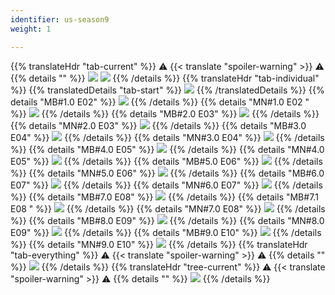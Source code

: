```yaml
---
identifier: us-season9
weight: 1

---
```

{{% translateHdr "tab-current" %}}
:warning: {{< translate "spoiler-warning" >}} :warning:
{{% details "" %}}
![](/sim-ayto/us09/us09_tab.png)
![](/sim-ayto/us09/us09_sum.png)
{{% /details %}}
{{% translateHdr "tab-individual" %}}
{{% translatedDetails "tab-start" %}}
![](/sim-ayto/us09/us09_0.png)
{{% /translatedDetails %}}
{{% details "MB#1.0 E02" %}}
![](/sim-ayto/us09/us09_1.png)
{{% /details %}}
{{% details "MN#1.0 E02 " %}}
![](/sim-ayto/us09/us09_2.png)
{{% /details %}}
{{% details "MB#2.0 E03" %}}
![](/sim-ayto/us09/us09_3.png)
{{% /details %}}
{{% details "MN#2.0 E03" %}}
![](/sim-ayto/us09/us09_4.png)
{{% /details %}}
{{% details "MB#3.0 E04" %}}
![](/sim-ayto/us09/us09_5.png)
{{% /details %}}
{{% details "MN#3.0 E04" %}}
![](/sim-ayto/us09/us09_6.png)
{{% /details %}}
{{% details "MB#4.0 E05" %}}
![](/sim-ayto/us09/us09_7.png)
{{% /details %}}
{{% details "MN#4.0 E05" %}}
![](/sim-ayto/us09/us09_8.png)
{{% /details %}}
{{% details "MB#5.0 E06" %}}
![](/sim-ayto/us09/us09_9.png)
{{% /details %}}
{{% details "MN#5.0 E06" %}}
![](/sim-ayto/us09/us09_10.png)
{{% /details %}}
{{% details "MB#6.0 E07" %}}
![](/sim-ayto/us09/us09_11.png)
{{% /details %}}
{{% details "MN#6.0 E07" %}}
![](/sim-ayto/us09/us09_12.png)
{{% /details %}}
{{% details "MB#7.0 E08" %}}
![](/sim-ayto/us09/us09_13.png)
{{% /details %}}
{{% details "MB#7.1 E08 " %}}
![](/sim-ayto/us09/us09_14.png)
{{% /details %}}
{{% details "MN#7.0 E08" %}}
![](/sim-ayto/us09/us09_15.png)
{{% /details %}}
{{% details "MB#8.0 E09" %}}
![](/sim-ayto/us09/us09_16.png)
{{% /details %}}
{{% details "MN#8.0 E09" %}}
![](/sim-ayto/us09/us09_17.png)
{{% /details %}}
{{% details "MB#9.0 E10" %}}
![](/sim-ayto/us09/us09_18.png)
{{% /details %}}
{{% details "MN#9.0 E10" %}}
![](/sim-ayto/us09/us09_19.png)
{{% /details %}}
{{% translateHdr "tab-everything" %}}
:warning: {{< translate "spoiler-warning" >}} :warning:
{{% details "" %}}
![](/sim-ayto/us09/us09.col.png)
{{% /details %}}
{{% translateHdr "tree-current" %}}
:warning: {{< translate "spoiler-warning" >}} :warning:
{{% details "" %}}
![](/sim-ayto/us09/us09.png)
{{% /details %}}
